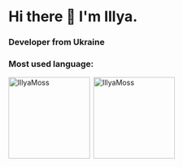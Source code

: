 ### 

<h1 align=>Hi there 👋 I'm Illya.</h1>
<h3 align=>Developer from Ukraine</h3>

<h3 align="left">Most used language:</h3>

<p><img align="left" src="https://github-readme-stats.vercel.app/api/top-langs?username=qXytreXp&show_icons=true&locale=en&layout=compact&theme=dark" alt="IllyaMoss" height="160px"/></p>

<p>&nbsp;<img align="center" src="https://github-readme-stats.vercel.app/api?username=qXytreXp&show_icons=true&locale=en&theme=dark" alt="IllyaMoss" height="160px"/></p>
